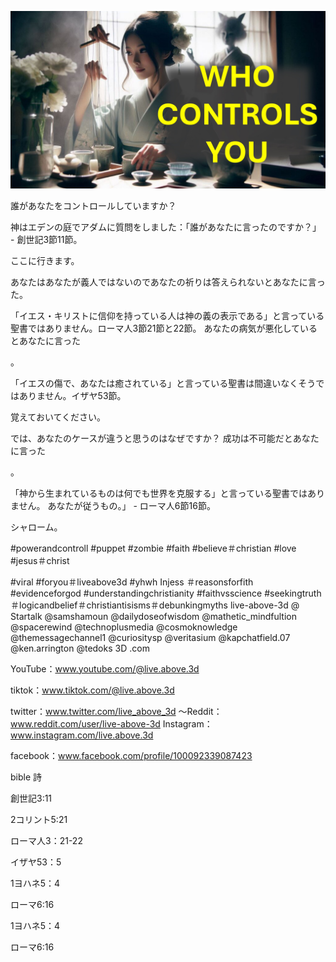 ![Video cover image](../cover.jpg "cover photo")

誰があなたをコントロールしていますか？

神はエデンの庭でアダムに質問をしました：「誰があなたに言ったのですか？」 - 創世記3節11節。

ここに行きます。

あなたはあなたが義人ではないのであなたの祈りは答えられないとあなたに言った。

「イエス・キリストに信仰を持っている人は神の義の表示である」と言っている聖書ではありません。ローマ人3節21節と22節。 あなたの病気が悪化しているとあなたに言った

。

「イエスの傷で、あなたは癒されている」と言っている聖書は間違いなくそうではありません。イザヤ53節。

覚えておいてください。

では、あなたのケースが違うと思うのはなぜですか？ 成功は不可能だとあなたに言った

。

「神から生まれているものは何でも世界を克服する」と言っている聖書ではありません。 あなたが従うもの。」 - ローマ人6節16節。

シャローム。

#powerandcontroll #puppet #zombie #faith #believe＃christian #love #jesus＃christ

#viral #foryou＃liveabove3d #yhwh Injess ＃reasonsforfith #evidenceforgod #understandingchristianity #faithvsscience #seekingtruth＃logicandbelief＃christiantisisms＃debunkingmyths live-above-3d @ Startalk @samshamoun @dailydoseofwisdom @mathetic_mindfultion @spacerewind @technoplusmedia @cosmoknowledge @themessagechannel1 @curiositysp @veritasium @kapchatfield.07 @ken.arrington @tedoks 3D .com


YouTube：www.youtube.com/@live.above.3d

tiktok：www.tiktok.com/@live.above.3d

twitter：www.twitter.com/live_above_3d  〜Reddit：www.reddit.com/user/live-above-3d
Instagram：www.instagram.com/live.above.3d

facebook：www.facebook.com/profile/100092339087423

bible 詩

創世記3:11

2コリント5:21

ローマ人3：21-22

イザヤ53：5

1ヨハネ5：4


ローマ6:16

1ヨハネ5：4

ローマ6:16






